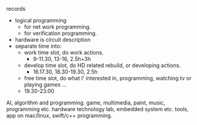 records
- logical programming
	- for net work programming.
	- for verification programming.
- hardware is circuit description
- separate time into:
	- work time slot, do work actions.
		- 9-11.30, 13-16, 2.5h+3h
	- develop time slot, do HD related rebuild, or developing actions.
		- 16.17.30, 18.30-19.30, 2.5h
	- free time slot, do what I' interested in, programming, watching tv or playing games ...
	- 19.30-23.00
 
AI, algorithm and programming.
game, multimedia, paint, music, programming etc.
hardware technology lab, embedded system etc.
tools, app on mac/linux, swift/c++ programming.